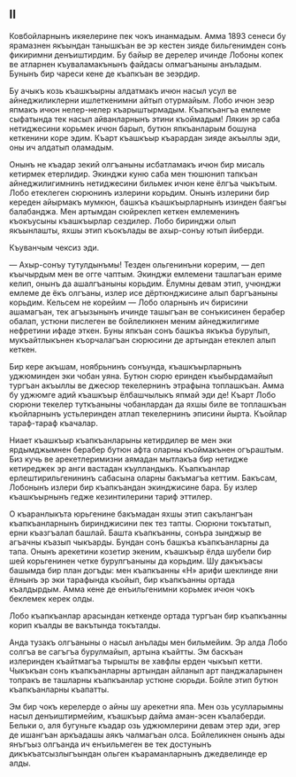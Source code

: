 ## II

Ковбойларнынъ икяелерине пек чокъ инанмадым.
Амма 1893 сенеси бу ярамазнен якъындан танышкъан ве эр кестен зияде бильгенимден сонъ фикиримни денъиштирдим.
Бу байыр ве дерелер ичинде Лобоны копек ве атларнен къуваламакънынъ файдасы олмагъаныны анъладым.
Бунынъ бир чареси кене де къапкъан ве зеэрдир.

Бу ачыкъ козь къашкъырны алдатмакъ ичюн насыл усул ве айнеджиликлерни ишлеткенимни айтып отурмайым.
Лобо ичюн зеэр япмакъ ичюн нелер-нелер къарыштырмадым.
Къапкъангъа емлеме сыфатында тек насыл айванларнынъ этини къоймадым!
Лякин эр саба нетиджесини корьмек ичюн барып, бутюн япкъанларым бошуна кеткенини коре эдим.
Къарт къашкъыр къарардан зияде акъыллы эди, оны ич алдатып оламадым.

Онынъ не къадар зекий олгъаныны исбатламакъ ичюн бир мисаль кетирмек етерлидир.
Экинджи куню саба мен тюшюнип тапкъан айнеджилигимнинъ нетиджесини бильмек ичюн кене ёлгъа чыкътым.
Лобо етеклеген сюрюнинъ излерини корьдим.
Онынъ излерини бир кереден айырмакъ мумкюн, башкъа къашкъырларнынъ изинден баягъы балабанджа.
Мен артымдан сюйреклеп кеткен емлеменинъ къокъусыны къашкъырлар сездилер.
Лобо биринджи олып якъынлашты, яхшы этип къокълады ве ахыр-сонъу ютып йиберди.

Къуванчым чексиз эди.

— Ахыр-сонъу тутулдынъмы!
Тезден ольгенинъни корерим, — деп къычырдым мен ве огге чаптым.
Экинджи емлемени ташлагъан ериме келип, онынъ да ашалгъаныны корьдим.
Ёлумны девам этип, учюнджи емлеме де ёкъ олгъаны, излер исе дёртюнджисине алып баргъаныны корьдим.
Кельсем не корейим — Лобо оларнынъ ич бирисини ашамагъан, тек агъызынынъ ичинде ташыгъан ве сонъкисинен берабер обалап, устюни пислеген ве бойлеликнен меним айнеджилигиме нефретини ифаде эткен.
Буны япкъан сонъ башкъа якъкъа бурулып, мукъайтлыкънен къорчалагъан сюрюсини де артындан етеклеп алып кеткен.

Бир кере акъшам, ноябрьнинъ сонъунда, къашкъырларнынъ уджюминден эки чобан уяна.
Бутюн сюрю еринден къыбырдамайып тургъан акъыллы ве джесюр текелернинъ этрафына топлашкъан.
Амма бу уджюмге адий къашкъыр ёлбашчылыкъ япмай эди де!
Къарт Лобо сюрюни текелер туткъаныны чобанлардан да яхшы биле ве топлашкъан къойларнынъ устьлеринден атлап текелернинъ эписини йырта.
Къойлар тараф-тараф къачалар.

Ниает къашкъыр къапкъанларыны кетирдилер ве мен эки ярдымджымнен берабер бутюн афта оларны къоймакънен огъраштым.
Биз кучь ве арекетлеримизни аямадан мытлакъа бир нетидже кетиреджек эр анги вастадан къулландыкъ.
Къапкъанлар ерлештирильгенининъ сабасына оларны бакъмагъа кеттим.
Бакъсам, Лобонынъ излери бир къапкъандан экинджисине бара.
Бу излер къашкъырнынъ гедже кезинтилерини тариф эттилер.

О къаранлыкъта юрьгенине бакъмадан яхшы этип сакълангъан къапкъанларнынъ биринджисини пек тез тапты.
Сюрюни токътатып, ерни къазгъалап башлай.
Башта къапкъанны, сонъра зынджыр ве агъачны къазып чыкъарды.
Бундан сонъ башкъа къапкъанларны да тапа.
Онынъ арекетини козетир экеним, къашкъыр ёлда шубели бир шей корьгенинен четке бурулгъаныны да корьдим.
Шу дакъкъасы башымда бир план догъды:
мен къапкъанны «Н» арифи шеклинде яни ёлнынъ эр эки тарафында къойып, бир къапкъанны ортада къалдырдым.
Амма кене де енъильгенимни корьмек ичюн чокъ беклемек керек олды.

Лобо къапкъанлар арасындан кеткенде ортада тургъан бир къапкъанны корип къалды ве вакътында токъталды.

Анда тузакъ олгъаныны о насыл анълады мен бильмейим.
Эр алда Лобо солгъа ве сагъгъа бурулмайып, артына къайтты.
Эм баскъан излеринден къайтмагъа тырышты ве хавфлы ерден чыкъып кетти.
Чыкъкъан сонъ къапкъанларны артындан айланып арт панджаларынен топракъ ве ташларны къапкъанлар устюне сюрьди.
Бойле этип бутюн къапкъанларны къапатты.

Эм бир чокъ керелерде о айны шу арекетни япа.
Мен озь усулларымны насыл денъиштирмейим, къашкъыр дайма аман-эсен къалаберди.
Бельки о, аля бугуньге къадар озь уджюмлерини девам этер эди, эгер де ишангъан аркъадашы аякъ чалмагъан олса.
Бойлеликнен онынъ ады янъгъыз олгъанда ич енъильмеген ве тек достунынъ дикъкъатсызлыгъындан ольген къараманларнынъ джедвелинде ер алды.
